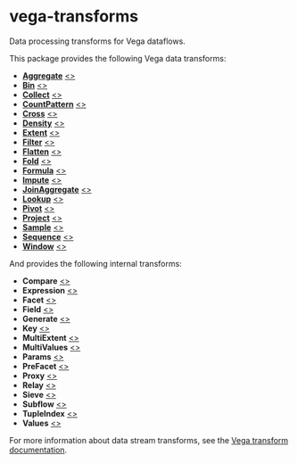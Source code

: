 # vega-transforms

Data processing transforms for Vega dataflows.

This package provides the following Vega data transforms:

- [**Aggregate**](https://vega.github.io/vega/docs/transforms/aggregate/) [&lt;&gt;](https://github.com/vega/vega/blob/master/packages/vega-transforms/src/Aggregate.js "Source")
- [**Bin**](https://vega.github.io/vega/docs/transforms/bin/) [&lt;&gt;](https://github.com/vega/vega/blob/master/packages/vega-transforms/src/Bin.js "Source")
- [**Collect**](https://vega.github.io/vega/docs/transforms/collect/) [&lt;&gt;](https://github.com/vega/vega/blob/master/packages/vega-transforms/src/Collect.js "Source")
- [**CountPattern**](https://vega.github.io/vega/docs/transforms/countpattern/) [&lt;&gt;](https://github.com/vega/vega/blob/master/packages/vega-transforms/src/CountPattern.js "Source")
- [**Cross**](https://vega.github.io/vega/docs/transforms/cross/) [&lt;&gt;](https://github.com/vega/vega/blob/master/packages/vega-transforms/src/Cross.js "Source")
- [**Density**](https://vega.github.io/vega/docs/transforms/density/) [&lt;&gt;](https://github.com/vega/vega/blob/master/packages/vega-transforms/src/Density.js "Source")
- [**Extent**](https://vega.github.io/vega/docs/transforms/extent/) [&lt;&gt;](https://github.com/vega/vega/blob/master/packages/vega-transforms/src/Extent.js "Source")
- [**Filter**](https://vega.github.io/vega/docs/transforms/filter/) [&lt;&gt;](https://github.com/vega/vega/blob/master/packages/vega-transforms/src/Filter.js "Source")
- [**Flatten**](https://vega.github.io/vega/docs/transforms/flatten/) [&lt;&gt;](https://github.com/vega/vega/blob/master/packages/vega-transforms/src/Flatten.js "Source")
- [**Fold**](https://vega.github.io/vega/docs/transforms/fold/) [&lt;&gt;](https://github.com/vega/vega/blob/master/packages/vega-transforms/src/Fold.js "Source")
- [**Formula**](https://vega.github.io/vega/docs/transforms/formula/) [&lt;&gt;](https://github.com/vega/vega/blob/master/packages/vega-transforms/src/Formula.js "Source")
- [**Impute**](https://vega.github.io/vega/docs/transforms/Impute/) [&lt;&gt;](https://github.com/vega/vega/blob/master/packages/vega-transforms/src/impute.js "Source")
- [**JoinAggregate**](https://vega.github.io/vega/docs/transforms/joinaggregate/) [&lt;&gt;](https://github.com/vega/vega/blob/master/packages/vega-transforms/src/JoinAggregate.js "Source")
- [**Lookup**](https://vega.github.io/vega/docs/transforms/lookup/) [&lt;&gt;](https://github.com/vega/vega/blob/master/packages/vega-transforms/src/Lookup.js "Source")
- [**Pivot**](https://vega.github.io/vega/docs/transforms/pivot/) [&lt;&gt;](https://github.com/vega/vega/blob/master/packages/vega-transforms/src/Pivot.js "Source")
- [**Project**](https://vega.github.io/vega/docs/transforms/project/) [&lt;&gt;](https://github.com/vega/vega/blob/master/packages/vega-transforms/src/Project.js "Source")
- [**Sample**](https://vega.github.io/vega/docs/transforms/sample/) [&lt;&gt;](https://github.com/vega/vega/blob/master/packages/vega-transforms/src/Sample.js "Source")
- [**Sequence**](https://vega.github.io/vega/docs/transforms/sequence/) [&lt;&gt;](https://github.com/vega/vega/blob/master/packages/vega-transforms/src/Sequence.js "Source")
- [**Window**](https://vega.github.io/vega/docs/transforms/window/) [&lt;&gt;](https://github.com/vega/vega/blob/master/packages/vega-transforms/src/Window.js "Source")

And provides the following internal transforms:

- **Compare** [&lt;&gt;](https://github.com/vega/vega/blob/master/packages/vega-transforms/src/Compare.js "Source")
- **Expression** [&lt;&gt;](https://github.com/vega/vega/blob/master/packages/vega-transforms/src/Expression.js "Source")
- **Facet** [&lt;&gt;](https://github.com/vega/vega/blob/master/packages/vega-transforms/src/Facet.js "Source")
- **Field** [&lt;&gt;](https://github.com/vega/vega/blob/master/packages/vega-transforms/src/Field.js "Source")
- **Generate** [&lt;&gt;](https://github.com/vega/vega/blob/master/packages/vega-transforms/src/Generate.js "Source")
- **Key** [&lt;&gt;](https://github.com/vega/vega/blob/master/packages/vega-transforms/src/Key.js "Source")
- **MultiExtent** [&lt;&gt;](https://github.com/vega/vega/blob/master/packages/vega-transforms/src/MultiExtent.js "Source")
- **MultiValues** [&lt;&gt;](https://github.com/vega/vega/blob/master/packages/vega-transforms/src/MultiValues.js "Source")
- **Params** [&lt;&gt;](https://github.com/vega/vega/blob/master/packages/vega-transforms/src/Params.js "Source")
- **PreFacet** [&lt;&gt;](https://github.com/vega/vega/blob/master/packages/vega-transforms/src/PreFacet.js "Source")
- **Proxy** [&lt;&gt;](https://github.com/vega/vega/blob/master/packages/vega-transforms/src/Proxy.js "Source")
- **Relay** [&lt;&gt;](https://github.com/vega/vega/blob/master/packages/vega-transforms/src/Relay.js "Source")
- **Sieve** [&lt;&gt;](https://github.com/vega/vega/blob/master/packages/vega-transforms/src/Sieve.js "Source")
- **Subflow** [&lt;&gt;](https://github.com/vega/vega/blob/master/packages/vega-transforms/src/Subflow.js "Source")
- **TupleIndex** [&lt;&gt;](https://github.com/vega/vega/blob/master/packages/vega-transforms/src/TupleIndex.js "Source")
- **Values** [&lt;&gt;](https://github.com/vega/vega/blob/master/packages/vega-transforms/src/Values.js "Source")

For more information about data stream transforms, see the [Vega transform documentation](https://vega.github.io/vega/docs/transforms/).
